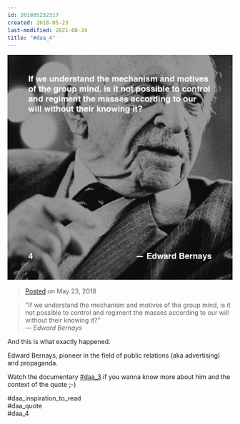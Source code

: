 ```yaml
---
id: 201805232317
created: 2018-05-23
last-modified: 2021-08-24
title: "#daa_4"
---
```

![](../assets/201805232317.jpg)

>[Posted](202106221357) on May 23, 2018

>"If we understand the mechanism and motives of the group mind, is it not possible to control and regiment the masses according to our will without their knowing it?"  
>*— Edward Bernays*

And this is what exactly happened.

Edward Bernays, pioneer in the field of public relations (aka advertising) and propaganda.

Watch the documentary [#daa_3](201805231412) if you wanna know more about him and the context of the quote ;-)

#daa_inspiration_to_read  
#daa_quote  
#daa_4  